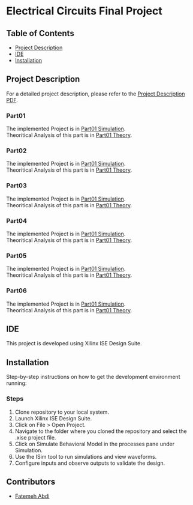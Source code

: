 # Electrical Circuits Final Project

## Table of Contents
- [Project Description](#project-description)
- [IDE](#ide)
- [Installation](#installation)

## Project Description
For a detailed project description, please refer to the [Project Description PDF](./FinalProject/Project-1.pdf).

### Part01
The implemented Project is in [Part01 Simulation](./FinalProject-MMNazari-9931061/FinalProject-Part1/Simulation).  <br />
Theoritical Analysis of this part is in [Part01 Theory](./FinalProject-MMNazari-9931061/FinalProject-Part1/Theory).

### Part02
The implemented Project is in [Part01 Simulation](./FinalProject-MMNazari-9931061/FinalProject-Part1/Simulation).  <br />
Theoritical Analysis of this part is in [Part01 Theory](./FinalProject-MMNazari-9931061/FinalProject-Part1/Theory).

### Part03
The implemented Project is in [Part01 Simulation](./FinalProject-MMNazari-9931061/FinalProject-Part1/Simulation).  <br />
Theoritical Analysis of this part is in [Part01 Theory](./FinalProject-MMNazari-9931061/FinalProject-Part1/Theory).

### Part04
The implemented Project is in [Part01 Simulation](./FinalProject-MMNazari-9931061/FinalProject-Part1/Simulation).  <br />
Theoritical Analysis of this part is in [Part01 Theory](./FinalProject-MMNazari-9931061/FinalProject-Part1/Theory).

### Part05
The implemented Project is in [Part01 Simulation](./FinalProject-MMNazari-9931061/FinalProject-Part1/Simulation).  <br />
Theoritical Analysis of this part is in [Part01 Theory](./FinalProject-MMNazari-9931061/FinalProject-Part1/Theory).

### Part06
The implemented Project is in [Part01 Simulation](./FinalProject-MMNazari-9931061/FinalProject-Part1/Simulation).  <br />
Theoritical Analysis of this part is in [Part01 Theory](./FinalProject-MMNazari-9931061/FinalProject-Part1/Theory).

## IDE
This project is developed using Xilinx ISE Design Suite.

## Installation
Step-by-step instructions on how to get the development environment running:

### Steps
1. Clone repository to your local system.
2. Launch Xilinx ISE Design Suite.
3. Click on File > Open Project.
4. Navigate to the folder where you cloned the repository and select the .xise project file.
5. Click on Simulate Behavioral Model in the processes pane under Simulation.
6. Use the ISim tool to run simulations and view waveforms.
7. Configure inputs and observe outputs to validate the design.

## Contributors
- [Fatemeh Abdi](https://github.com/plankton03)
